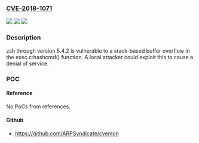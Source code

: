 ### [CVE-2018-1071](https://cve.mitre.org/cgi-bin/cvename.cgi?name=CVE-2018-1071)
![](https://img.shields.io/static/v1?label=Product&message=zsh&color=blue)
![](https://img.shields.io/static/v1?label=Version&message=5.4.2%20&color=brightgreen)
![](https://img.shields.io/static/v1?label=Vulnerability&message=CWE-121&color=brightgreen)

### Description

zsh through version 5.4.2 is vulnerable to a stack-based buffer overflow in the exec.c:hashcmd() function. A local attacker could exploit this to cause a denial of service.

### POC

#### Reference
No PoCs from references.

#### Github
- https://github.com/ARPSyndicate/cvemon

